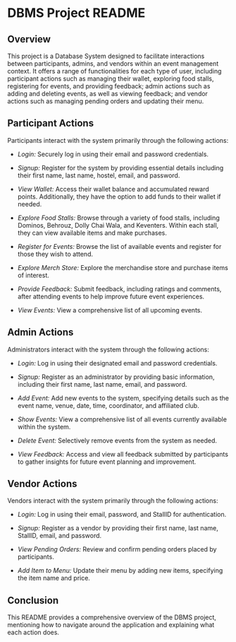 # DBMS Project README

## Overview

This project is a Database System designed to facilitate interactions between participants, admins, and vendors within an event management context. It offers a range of functionalities for each type of user, including participant actions such as managing their wallet, exploring food stalls, registering for events, and providing feedback; admin actions such as adding and deleting events, as well as viewing feedback; and vendor actions such as managing pending orders and updating their menu.

## Participant Actions

Participants interact with the system primarily through the following actions:

- *Login:* Securely log in using their email and password credentials.
  
- *Signup:* Register for the system by providing essential details including their first name, last name, hostel, email, and password.
  
- *View Wallet:* Access their wallet balance and accumulated reward points. Additionally, they have the option to add funds to their wallet if needed.
  
- *Explore Food Stalls:* Browse through a variety of food stalls, including Dominos, Behrouz, Dolly Chai Wala, and Keventers. Within each stall, they can view available items and make purchases.
  
- *Register for Events:* Browse the list of available events and register for those they wish to attend.
  
- *Explore Merch Store:* Explore the merchandise store and purchase items of interest.
  
- *Provide Feedback:* Submit feedback, including ratings and comments, after attending events to help improve future event experiences.
  
- *View Events:* View a comprehensive list of all upcoming events.

## Admin Actions

Administrators interact with the system through the following actions:

- *Login:* Log in using their designated email and password credentials.
  
- *Signup:* Register as an administrator by providing basic information, including their first name, last name, email, and password.
  
- *Add Event:* Add new events to the system, specifying details such as the event name, venue, date, time, coordinator, and affiliated club.
  
- *Show Events:* View a comprehensive list of all events currently available within the system.
  
- *Delete Event:* Selectively remove events from the system as needed.
  
- *View Feedback:* Access and view all feedback submitted by participants to gather insights for future event planning and improvement.

## Vendor Actions

Vendors interact with the system primarily through the following actions:

- *Login:* Log in using their email, password, and StallID for authentication.
  
- *Signup:* Register as a vendor by providing their first name, last name, StallID, email, and password.
  
- *View Pending Orders:* Review and confirm pending orders placed by participants.
  
- *Add Item to Menu:* Update their menu by adding new items, specifying the item name and price.

## Conclusion

This README provides a comprehensive overview of the DBMS project, mentioning how to navigate around the application and explaining what each action does.
